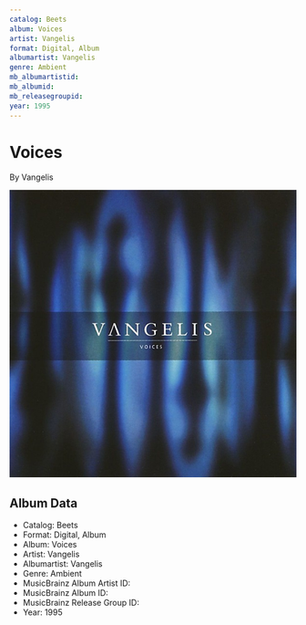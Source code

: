 ```yaml
---
catalog: Beets
album: Voices
artist: Vangelis
format: Digital, Album
albumartist: Vangelis
genre: Ambient
mb_albumartistid: 
mb_albumid: 
mb_releasegroupid: 
year: 1995
---
```


# Voices

By Vangelis

![](../../assets/beetscovers/Vangelis-Voices.jpg)

## Album Data

- Catalog: Beets
- Format: Digital, Album
- Album: Voices
- Artist: Vangelis
- Albumartist: Vangelis
- Genre: Ambient
- MusicBrainz Album Artist ID: 
- MusicBrainz Album ID: 
- MusicBrainz Release Group ID: 
- Year: 1995

